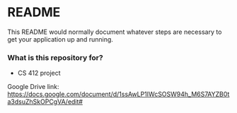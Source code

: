 # README #

This README would normally document whatever steps are necessary to get your application up and running.

### What is this repository for? ###
* CS 412 project

Google Drive link: https://docs.google.com/document/d/1ssAwLP1IWcSOSW94h_M6S7AYZB0ta3dsuZhSkOPCgVA/edit#